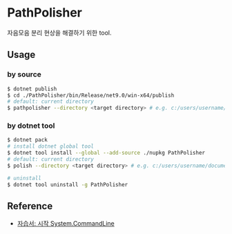 # PathPolisher

자음모음 분리 현상을 해결하기 위한 tool.

## Usage

### by source

```bash
$ dotnet publish
$ cd ./PathPolisher/bin/Release/net9.0/win-x64/publish
# default: current directory
$ pathpolisher --directory <target directory> # e.g. c:/users/username/documents
```

### by dotnet tool

```bash
$ dotnet pack
# install dotnet global tool
$ dotnet tool install --global --add-source ./nupkg PathPolisher
# default: current directory
$ polish --directory <target directory> # e.g. c:/users/username/documents
```

```bash
# uninstall
$ dotnet tool uninstall -g PathPolisher
```

## Reference

- [자습서: 시작 System.CommandLine](https://learn.microsoft.com/ko-kr/dotnet/standard/commandline/get-started-tutorial)
